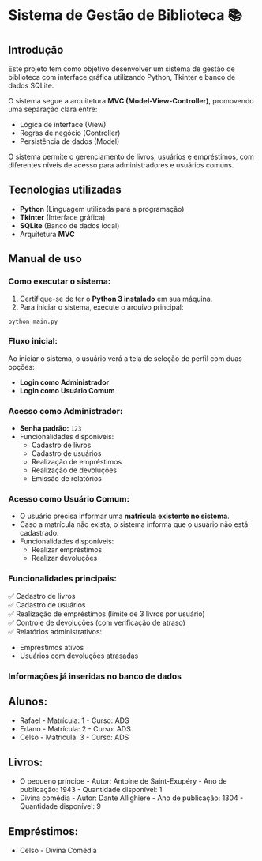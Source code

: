 # Sistema de Gestão de Biblioteca 📚

## Introdução

Este projeto tem como objetivo desenvolver um sistema de gestão de biblioteca com interface gráfica utilizando Python, Tkinter e banco de dados SQLite.

O sistema segue a arquitetura **MVC (Model-View-Controller)**, promovendo uma separação clara entre:

- Lógica de interface (View)
- Regras de negócio (Controller)
- Persistência de dados (Model)

O sistema permite o gerenciamento de livros, usuários e empréstimos, com diferentes níveis de acesso para administradores e usuários comuns.

## Tecnologias utilizadas

- **Python** (Linguagem utilizada para a programação)
- **Tkinter** (Interface gráfica)
- **SQLite** (Banco de dados local)
- Arquitetura **MVC**


## Manual de uso

### Como executar o sistema:

1. Certifique-se de ter o **Python 3 instalado** em sua máquina.
2. Para iniciar o sistema, execute o arquivo principal:

```
python main.py
```

### Fluxo inicial:

Ao iniciar o sistema, o usuário verá a tela de seleção de perfil com duas opções:

- **Login como Administrador**
- **Login como Usuário Comum**

### Acesso como Administrador:

- **Senha padrão:** `123`
- Funcionalidades disponíveis:
  - Cadastro de livros
  - Cadastro de usuários
  - Realização de empréstimos
  - Realização de devoluções
  - Emissão de relatórios

### Acesso como Usuário Comum:

- O usuário precisa informar uma **matrícula existente no sistema**.
- Caso a matrícula não exista, o sistema informa que o usuário não está cadastrado.
- Funcionalidades disponíveis:
  - Realizar empréstimos
  - Realizar devoluções

### Funcionalidades principais:

✅ Cadastro de livros  
✅ Cadastro de usuários  
✅ Realização de empréstimos (limite de 3 livros por usuário)  
✅ Controle de devoluções (com verificação de atraso)  
✅ Relatórios administrativos:
- Empréstimos ativos
- Usuários com devoluções atrasadas


### Informações já inseridas no banco de dados

## Alunos:
- Rafael - Matrícula: 1 - Curso: ADS
- Erlano - Matrícula: 2 - Curso: ADS
- Celso - Matrícula: 3 - Curso: ADS

## Livros:
- O pequeno príncipe - Autor: Antoine de Saint-Exupéry - Ano de publicação: 1943 - Quantidade disponível: 1
- Divina comédia - Autor: Dante Allighiere - Ano de publicação: 1304 - Quantidade disponível: 9

## Empréstimos:
- Celso - Divina Comédia
